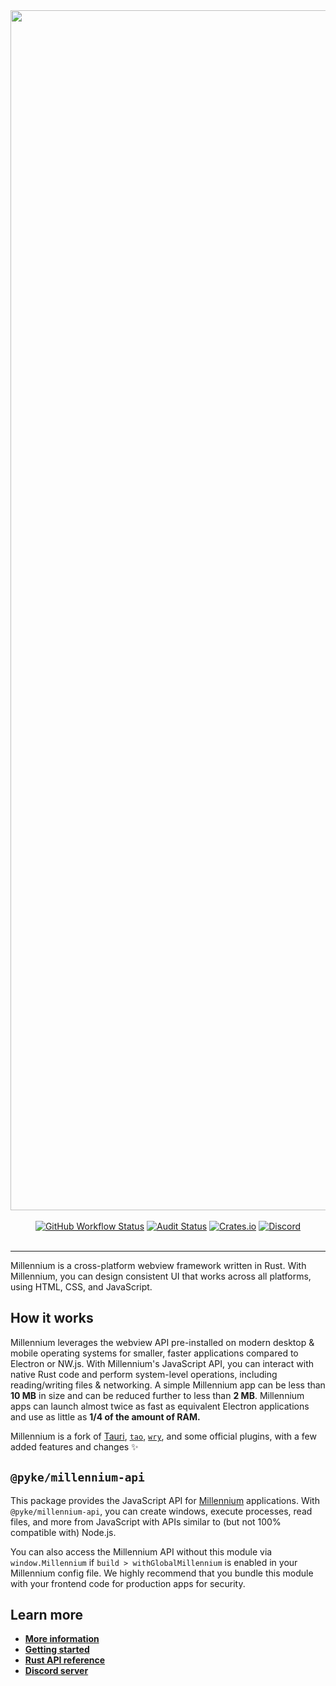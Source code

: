<div align=center>
	<a href="https://millennium.pyke.io"><img src="https://github.com/pykeio/millennium/raw/main/.github/banner.png" width=1920></a>
	<br /><br />
	<a href="https://github.com/pykeio/millennium/actions"><img alt="GitHub Workflow Status" src="https://img.shields.io/github/actions/workflow/status/pykeio/millennium/test-main.yml?branch=main&style=for-the-badge&logo=github-actions&logoColor=white"></a>  <a href="https://github.com/pykeio/millennium/actions"><img alt="Audit Status" src="https://img.shields.io/github/actions/workflow/status/pykeio/millennium/audit.yml?branch=main&style=for-the-badge&logo=data:image/svg+xml;base64,PHN2ZyB4bWxucz0iaHR0cDovL3d3dy53My5vcmcvMjAwMC9zdmciIHZpZXdCb3g9IjAgMCAyNCAyNCI%2BPHBhdGggZmlsbD0iI2ZmZiIgZD0iTTEyIDEyaDdjLS41IDQuMS0zLjMgNy44LTcgOXYtOUg1VjYuM2w3LTMuMU0xMiAxIDMgNXY2YzAgNS42IDMuOCAxMC43IDkgMTIgNS4yLTEuMyA5LTYuNCA5LTEyVjVsLTktNFoiLz48L3N2Zz4%3D&label=audit"></a> <a href="https://crates.io/crates/millennium"><img alt="Crates.io" src="https://img.shields.io/crates/d/millennium?style=for-the-badge&logo=rust"></a> <a href="https://discord.gg/BAkXJ6VjCz"><img alt="Discord" src="https://img.shields.io/discord/1029216970027049072?style=for-the-badge&logo=discord&logoColor=white"></a>
	<br /><br />
	<hr />
</div>

Millennium is a cross-platform webview framework written in Rust. With Millennium, you can design consistent UI that works across all platforms, using HTML, CSS, and JavaScript.

## How it works
Millennium leverages the webview API pre-installed on modern desktop & mobile operating systems for smaller, faster applications compared to Electron or NW.js. With Millennium's JavaScript API, you can interact with native Rust code and perform system-level operations, including reading/writing files & networking. A simple Millennium app can be less than **10 MB** in size and can be reduced further to less than **2 MB**. Millennium apps can launch almost twice as fast as equivalent Electron applications and use as little as __1/4 of the amount of RAM.__

Millennium is a fork of [Tauri](https://tauri.app/), [`tao`](https://github.com/tauri-apps/tao/), [`wry`](https://github.com/tauri-apps/wry), and some official plugins, with a few added features and changes ✨

## `@pyke/millennium-api`
This package provides the JavaScript API for [Millennium](https://millennium.pyke.io/) applications. With `@pyke/millennium-api`, you can create windows, execute processes, read files, and more from JavaScript with APIs similar to (but not 100% compatible with) Node.js.

You can also access the Millennium API without this module via `window.Millennium` if `build > withGlobalMillennium` is enabled in your Millennium config file. We highly recommend that you bundle this module with your frontend code for production apps for security.

## Learn more

- [**More information**](https://millennium.pyke.io/)
- [**Getting started**](https://millennium.pyke.io/docs/main/your-first-app/prerequisites)
- [**Rust API reference**](https://docs.rs/millennium)
- [**Discord server**](https://discord.gg/BAkXJ6VjCz)
